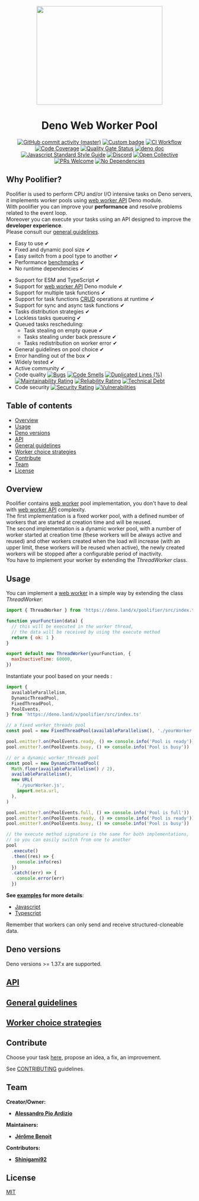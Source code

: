 <div align="center">
  <img src="./images/logo.png" width="340px" height="266px"/>
</div>

<div align="center">

# Deno Web Worker Pool

</div>

<div align="center">

[![GitHub commit activity (master)](https://img.shields.io/github/commit-activity/m/poolifier/poolifier-deno/master?color=brightgreen&logo=github)](https://github.com/poolifier/poolifier-deno/graphs/commit-activity)
[![Custom badge](https://img.shields.io/endpoint?url=https%3A%2F%2Fdeno-visualizer.danopia.net%2Fshields%2Flatest-version%2Fx%2Fpoolifier%2Findex.ts)](https://deno.land/x/poolifier/src/index.ts)
[![CI Workflow](https://github.com/poolifier/poolifier-deno/actions/workflows/ci.yml/badge.svg)](https://github.com/poolifier/poolifier-deno/actions/workflows/ci.yml)
[![Code Coverage](https://sonarcloud.io/api/project_badges/measure?project=poolifier_poolifier-deno&metric=coverage)](https://sonarcloud.io/dashboard?id=poolifier_poolifier-deno)
[![Quality Gate Status](https://sonarcloud.io/api/project_badges/measure?project=poolifier_poolifier-deno&metric=alert_status)](https://sonarcloud.io/dashboard?id=poolifier_poolifier-deno)
[![deno doc](https://doc.deno.land/badge.svg)](https://deno.land/x/poolifier/src/index.ts)
[![Javascript Standard Style Guide](<https://badgen.net/static/code style/standard/green>)](https://standardjs.com)
[![Discord](https://badgen.net/discord/online-members/vXxZhyb3b6?icon=discord&label=discord&color=green)](https://discord.gg/vXxZhyb3b6)
[![Open Collective](https://opencollective.com/poolifier/tiers/badge.svg)](https://opencollective.com/poolifier)
[![PRs Welcome](https://badgen.net/static/PRs/welcome/green)](https://makeapullrequest.com)
[![No Dependencies](<https://badgen.net/static/dependencies/no dependencies/green>)](https://badgen.net/static/dependencies/nodependencies/green)

</div>

## Why Poolifier?

Poolifier is used to perform CPU and/or I/O intensive tasks on Deno servers, it
implements worker pools using
[web worker API](https://developer.mozilla.org/en-US/docs/Web/API/Web_Workers_API)
Deno module.\
With poolifier you can improve your **performance** and resolve problems related
to the event loop.\
Moreover you can execute your tasks using an API designed to improve the
**developer experience**.\
Please consult our [general guidelines](#general-guidelines).

- Easy to use ✔
- Fixed and dynamic pool size ✔
- Easy switch from a pool type to another ✔
- Performance [benchmarks](./benchmarks/README.md) ✔
- No runtime dependencies ✔

<!-- - Proper integration with Deno
  [async_hooks]() ✔ -->

- Support for ESM and TypeScript ✔
- Support for
  [web worker API](https://developer.mozilla.org/en-US/docs/Web/API/Web_Workers_API)
  Deno module ✔
- Support for multiple task functions ✔
- Support for task functions
  [CRUD](https://en.wikipedia.org/wiki/Create,_read,_update_and_delete)
  operations at runtime ✔
- Support for sync and async task functions ✔
- Tasks distribution strategies ✔
- Lockless tasks queueing ✔
- Queued tasks rescheduling:
  - Task stealing on empty queue ✔
  - Tasks stealing under back pressure ✔
  - Tasks redistribution on worker error ✔
- General guidelines on pool choice ✔
- Error handling out of the box ✔
- Widely tested ✔
- Active community ✔
- Code quality
  [![Bugs](https://sonarcloud.io/api/project_badges/measure?project=poolifier_poolifier-deno&metric=bugs)](https://sonarcloud.io/dashboard?id=poolifier_poolifier-deno)
  [![Code Smells](https://sonarcloud.io/api/project_badges/measure?project=poolifier_poolifier-deno&metric=code_smells)](https://sonarcloud.io/dashboard?id=poolifier_poolifier-deno)
  [![Duplicated Lines (%)](https://sonarcloud.io/api/project_badges/measure?project=poolifier_poolifier-deno&metric=duplicated_lines_density)](https://sonarcloud.io/dashboard?id=poolifier_poolifier-deno)
  [![Maintainability Rating](https://sonarcloud.io/api/project_badges/measure?project=poolifier_poolifier-deno&metric=sqale_rating)](https://sonarcloud.io/dashboard?id=poolifier_poolifier-deno)
  [![Reliability Rating](https://sonarcloud.io/api/project_badges/measure?project=poolifier_poolifier-deno&metric=reliability_rating)](https://sonarcloud.io/dashboard?id=poolifier_poolifier-deno)
  [![Technical Debt](https://sonarcloud.io/api/project_badges/measure?project=poolifier_poolifier-deno&metric=sqale_index)](https://sonarcloud.io/dashboard?id=poolifier_poolifier-deno)
- Code security
  [![Security Rating](https://sonarcloud.io/api/project_badges/measure?project=poolifier_poolifier-deno&metric=security_rating)](https://sonarcloud.io/dashboard?id=poolifier_poolifier-deno)
  [![Vulnerabilities](https://sonarcloud.io/api/project_badges/measure?project=poolifier_poolifier-deno&metric=vulnerabilities)](https://sonarcloud.io/dashboard?id=poolifier_poolifier-deno)

## Table of contents

- [Overview](#overview)
- [Usage](#usage)
- [Deno versions](#deno-versions)
- [API](#api)
- [General guidelines](#general-guidelines)
- [Worker choice strategies](#worker-choice-strategies)
- [Contribute](#contribute)
- [Team](#team)
- [License](#license)

## Overview

Poolifier contains
[web worker](https://developer.mozilla.org/en-US/docs/Web/API/Worker/Worker)
pool implementation, you don't have to deal with
[web worker API](https://developer.mozilla.org/en-US/docs/Web/API/Web_Workers_API)
complexity.\
The first implementation is a fixed worker pool, with a defined number of
workers that are started at creation time and will be reused.\
The second implementation is a dynamic worker pool, with a number of worker
started at creation time (these workers will be always active and reused) and
other workers created when the load will increase (with an upper limit, these
workers will be reused when active), the newly created workers will be stopped
after a configurable period of inactivity.\
You have to implement your worker by extending the _ThreadWorker_ class.

## Usage

You can implement a
[web worker](https://developer.mozilla.org/en-US/docs/Web/API/Worker/Worker) in
a simple way by extending the class _ThreadWorker_:

```js
import { ThreadWorker } from 'https://deno.land/x/poolifier/src/index.ts'

function yourFunction(data) {
  // this will be executed in the worker thread,
  // the data will be received by using the execute method
  return { ok: 1 }
}

export default new ThreadWorker(yourFunction, {
  maxInactiveTime: 60000,
})
```

Instantiate your pool based on your needs :

```js
import {
  availableParallelism,
  DynamicThreadPool,
  FixedThreadPool,
  PoolEvents,
} from 'https://deno.land/x/poolifier/src/index.ts'

// a fixed worker_threads pool
const pool = new FixedThreadPool(availableParallelism(), './yourWorker.js')

pool.emitter?.on(PoolEvents.ready, () => console.info('Pool is ready'))
pool.emitter?.on(PoolEvents.busy, () => console.info('Pool is busy'))

// or a dynamic worker_threads pool
const pool = new DynamicThreadPool(
  Math.floor(availableParallelism() / 2),
  availableParallelism(),
  new URL(
    './yourWorker.js',
    import.meta.url,
  ),
)

pool.emitter?.on(PoolEvents.full, () => console.info('Pool is full'))
pool.emitter?.on(PoolEvents.ready, () => console.info('Pool is ready'))
pool.emitter?.on(PoolEvents.busy, () => console.info('Pool is busy'))

// the execute method signature is the same for both implementations,
// so you can easily switch from one to another
pool
  .execute()
  .then((res) => {
    console.info(res)
  })
  .catch((err) => {
    console.error(err)
  })
```

**See [examples](./examples/) for more details**:

- [Javascript](./examples/javascript/)
- [Typescript](./examples/typescript/)

Remember that workers can only send and receive structured-cloneable data.

## Deno versions

Deno versions >= 1.37.x are supported.

## [API](./docs/api.md)

## [General guidelines](./docs/general-guidelines.md)

## [Worker choice strategies](./docs/worker-choice-strategies.md)

## Contribute

Choose your task [here](https://github.com/orgs/poolifier/projects/1), propose
an idea, a fix, an improvement.

See [CONTRIBUTING](./CONTRIBUTING.md) guidelines.

## Team

**Creator/Owner:**

- [**Alessandro Pio Ardizio**](https://github.com/pioardi)

**Maintainers:**

- [**Jérôme Benoit**](https://github.com/jerome-benoit)

**Contributors:**

- [**Shinigami92**](https://github.com/Shinigami92)

## License

[MIT](./LICENSE)
